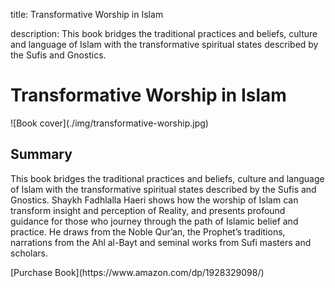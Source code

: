 title: Transformative Worship in Islam

description: This book bridges the traditional practices and beliefs, culture and language of Islam with the transformative spiritual states described by the Sufis and Gnostics.

# Transformative Worship in Islam

<div markdown="1" class="cover-image">
![Book cover](./img/transformative-worship.jpg)
</div>

## Summary

This book bridges the traditional practices and beliefs, culture and language of Islam with the transformative spiritual states described by the Sufis and Gnostics. Shaykh Fadhlalla Haeri shows how the worship of Islam can transform insight and perception of Reality, and presents profound guidance for those who journey through the path of Islamic belief and practice. He draws from the Noble Qur’an, the Prophet’s traditions, narrations from the Ahl al-Bayt and seminal works from Sufi masters and scholars.

<div markdown="3" class="purchase-link">
[Purchase Book](https://www.amazon.com/dp/1928329098/)
</div>